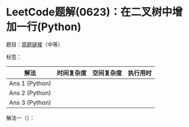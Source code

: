 # LeetCode题解(0623)：在二叉树中增加一行(Python)

题目：[原题链接](https://leetcode-cn.com/problems/add-one-row-to-tree/)（中等）

标签：

| 解法           | 时间复杂度 | 空间复杂度 | 执行用时 |
| -------------- | ---------- | ---------- | -------- |
| Ans 1 (Python) |            |            |          |
| Ans 2 (Python) |            |            |          |
| Ans 3 (Python) |            |            |          |

解法一（）：

